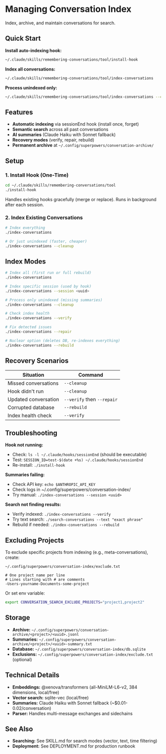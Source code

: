 # Managing Conversation Index

Index, archive, and maintain conversations for search.

## Quick Start

**Install auto-indexing hook:**
```bash
~/.claude/skills/remembering-conversations/tool/install-hook
```

**Index all conversations:**
```bash
~/.claude/skills/remembering-conversations/tool/index-conversations
```

**Process unindexed only:**
```bash
~/.claude/skills/remembering-conversations/tool/index-conversations --cleanup
```

## Features

- **Automatic indexing** via sessionEnd hook (install once, forget)
- **Semantic search** across all past conversations
- **AI summaries** (Claude Haiku with Sonnet fallback)
- **Recovery modes** (verify, repair, rebuild)
- **Permanent archive** at `~/.config/superpowers/conversation-archive/`

## Setup

### 1. Install Hook (One-Time)

```bash
cd ~/.claude/skills/remembering-conversations/tool
./install-hook
```

Handles existing hooks gracefully (merge or replace). Runs in background after each session.

### 2. Index Existing Conversations

```bash
# Index everything
./index-conversations

# Or just unindexed (faster, cheaper)
./index-conversations --cleanup
```

## Index Modes

```bash
# Index all (first run or full rebuild)
./index-conversations

# Index specific session (used by hook)
./index-conversations --session <uuid>

# Process only unindexed (missing summaries)
./index-conversations --cleanup

# Check index health
./index-conversations --verify

# Fix detected issues
./index-conversations --repair

# Nuclear option (deletes DB, re-indexes everything)
./index-conversations --rebuild
```

## Recovery Scenarios

| Situation | Command |
|-----------|---------|
| Missed conversations | `--cleanup` |
| Hook didn't run | `--cleanup` |
| Updated conversation | `--verify` then `--repair` |
| Corrupted database | `--rebuild` |
| Index health check | `--verify` |

## Troubleshooting

**Hook not running:**
- Check: `ls -l ~/.claude/hooks/sessionEnd` (should be executable)
- Test: `SESSION_ID=test-$(date +%s) ~/.claude/hooks/sessionEnd`
- Re-install: `./install-hook`

**Summaries failing:**
- Check API key: `echo $ANTHROPIC_API_KEY`
- Check logs in ~/.config/superpowers/conversation-index/
- Try manual: `./index-conversations --session <uuid>`

**Search not finding results:**
- Verify indexed: `./index-conversations --verify`
- Try text search: `./search-conversations --text "exact phrase"`
- Rebuild if needed: `./index-conversations --rebuild`

## Excluding Projects

To exclude specific projects from indexing (e.g., meta-conversations), create:

`~/.config/superpowers/conversation-index/exclude.txt`
```
# One project name per line
# Lines starting with # are comments
-Users-yourname-Documents-some-project
```

Or set env variable:
```bash
export CONVERSATION_SEARCH_EXCLUDE_PROJECTS="project1,project2"
```

## Storage

- **Archive:** `~/.config/superpowers/conversation-archive/<project>/<uuid>.jsonl`
- **Summaries:** `~/.config/superpowers/conversation-archive/<project>/<uuid>-summary.txt`
- **Database:** `~/.config/superpowers/conversation-index/db.sqlite`
- **Exclusions:** `~/.config/superpowers/conversation-index/exclude.txt` (optional)

## Technical Details

- **Embeddings:** @xenova/transformers (all-MiniLM-L6-v2, 384 dimensions, local/free)
- **Vector search:** sqlite-vec (local/free)
- **Summaries:** Claude Haiku with Sonnet fallback (~$0.01-0.02/conversation)
- **Parser:** Handles multi-message exchanges and sidechains

## See Also

- **Searching:** See SKILL.md for search modes (vector, text, time filtering)
- **Deployment:** See DEPLOYMENT.md for production runbook

